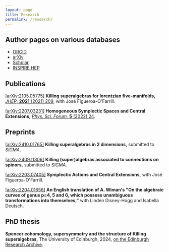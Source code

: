 ```yaml
---
layout: page
title: Research
permalink: /research/
---
```


## Author pages on various databases

- [ORCID](https://orcid.org/0000-0002-7287-3156)
- [arXiv](https://arxiv.org/a/beckett_a_1.html)
- [Scholar](https://scholar.google.com/citations?user=_RQeBScAAAAJ)
- [INSPIRE HEP](https://inspirehep.net/authors/2153527)

## Publications

[\[arXiv:2105.05775\]](http://arxiv.org/abs/2105.05775)
    **Killing superalgebras for lorentzian five-manifolds,** [*JHEP*, **2021** (2021) 209](https://doi.org/10.1007/JHEP07(2021)209),
    with José Figueroa-O'Farrill.

[\[arXiv:2207.03231\]](http://arxiv.org/abs/2207.03231)
    **Homogeneous Symplectic Spaces and Central Extensions,** [*Phys. Sci. Forum*, **5** (2022) 24](https://doi.org/10.3390/psf2022005024).

## Preprints

[\[arXiv:2410.01765\]](http://arxiv.org/abs/2410.01765)
    **Killing superalgebras in 2 dimensions,** submitted to *SIGMA*.

[\[arXiv:2409.11306\]](http://arxiv.org/abs/2409.11306)
    **Killing (super)algebras associated to connections on spinors,** submitted to *SIGMA*.

[\[arXiv:2203.07405\]](http://arxiv.org/abs/2203.07405)
    **Symplectic Actions and Central Extensions,**
    with José Figueroa-O'Farrill.

[\[arXiv:2204.01656\]](http://arxiv.org/abs/2204.01656)
    **An English translation of A. Wiman's "On the algebraic curves of genus p=4, 5 and 6, which possess unambiguous transformations into themselves,"**
    with Linden Disney-Hogg and Isabella Deutsch.
    
## PhD thesis

**Spencer cohomology, supersymmetry and the structure of Killing superalgebras,** The University of Edinburgh, 2024, [on the Edinburgh Research Archive](http://dx.doi.org/10.7488/era/4477).
